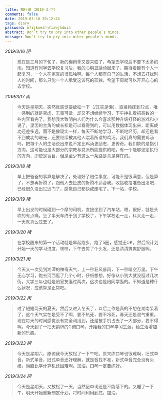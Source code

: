 ```yaml
---
title: 知行录（2019-3-下）
comments: false
date: 2019-03-16 20:12:24
tags: diary
password: nfijkoeshnfiawjhduia
abstract: Don`t try to pry into other people`s minds.
message: Don`t try to pry into other people`s minds.
---
```


*2019/3/16 阴·*

> 现在是三月的下旬了，新的梅雨季又要来临了，希望去学校后不要下太多的雨。知道有同学去学校复习后，我的心明显躁动起来了，期待着能有个人一起复习，一个人在家真的很孤独啊。每个人都有自己的生活，不想去打扰别人的时间，那么只能一个人承受这该死的孤独，希望下周就可以开开心心的去学校。

*2019/3/17 雨*

> 今天是星期天，突然就感觉要放松一下（/其实是懒），直接赖床到12点，唯一感到的就是空虚，无事可做，却又不想继续学习，下午挣扎着把高数的一些内容看完了。我想我大致明白人们为什么会喜欢那种升级打怪的游戏和小说了，里面的主角的成长都是可以看得到的，可以用数据体现出来，距离成功还差多远，而不是像现实一样，每天不断地学习，不断地经历，却还是看不到成功的曙光，还要继续被其他人喂着所谓的鸡汤。我们真的需要鸡汤吗，把每个人的生活说出来说不定比鸡汤更励志，更传奇。我们缺的是指引方向。这可能也是大部分的宗教与党派所能提供的吧，有一个能够坚定执行的方向，即使是盲目，但是至少有这么一条路是真是存在的。

*2019/3/18 晴*

> 早上把爸爸的事算是解决了，处理好了赔偿事宜，可能不是很满意，但是算了，不想再折腾了，跟他人去扯皮的折腾不适合我。收拾收拾准备出发吧，已经很久没出过远门了，感觉自己都快成废宅了。下一站，学校。

*2019/3/19 晴*

> 早上出发的时候碰到一个摩的司机，直接坐到了汽车站，嗯，很好，就是头吹的有点痛。坐了半天车终于到了学校了，下午学校走一走，科大走一走，一天就真么过去了。

*2019/3/20 晴*

> 在学校醒来的第一个活动就是早起跑步，跑了5圈，感觉还OK。然后照计划开始一天的学习进度，嘿嘿，下午去剪了个头发，还是清清爽爽舒服啊。

*2019/3/21 雨*

> 今天又一次见到湘潭的神奇天气，上一秒狂风暴雨，下一秒晴空万里。下午无心学习，跑去河西逛了几个小时，仔细想想，好像从小到大就没逛过几次街，大学三年也就是陪室友逛过两次，这次也是陪同学逛的。不知道是种什么状况，应该算是正常吧。

*2019/3/22 雨*

> 过了短短两天的夏天，然后又进入冬天了，以后工作是真的不想在湖南呆着了，这个天气实在是受不了啊，要不热死，要不冷死，春天还是湿气重重。现在每天的时间感觉没有完全利用到，还是被手机占去了一大部分，要不得啊。今天到了一把天鹅牌的C调口琴，开始我的口琴学习生涯，给生活增加新的乐趣。

*2019/3/23 阴*

> 今天是星期六，原谅我今天放松了一下午吧。原来练口琴也很难啊，旧式单音，新式单音，旧式单音还好理解，就是音找不准，新式单音完全没有头绪，简直比学计算机还困难啊。加油，口琴一定要练好。

*2019/3/24 阴*

> 今天是星期天，又放松了一天，当然记单词还是不能落下的。又睡了一下午，明天开始重新制定计划，将时间利用到底。加油。